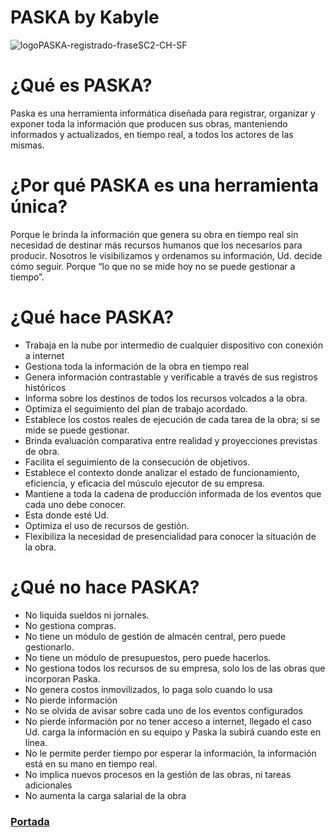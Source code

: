 # PASKA by Kabyle

<!---![Logo1-paska-CHCH](https://user-images.githubusercontent.com/111294790/187100277-dbd68fe2-9f6e-4175-b8bc-5bff73e4aed4.jpg)--->

![logoPASKA-registrado-fraseSC2-CH-SF](https://github.com/kabyleuy/kabyle/assets/111294790/6dab91e9-790a-4cba-8102-a1b033914bf8)

# ¿Qué es PASKA?

Paska es una herramienta informática diseñada para registrar, organizar y exponer toda la información que producen sus obras, manteniendo informados y actualizados, en tiempo real, a todos los actores de las mismas.


# ¿Por qué PASKA es una herramienta única?
Porque le brinda la información que genera su obra en tiempo real sin necesidad de destinar más recursos humanos que los necesarios para producir.
Nosotros le visibilizamos y ordenamos su información, Ud. decide cómo seguir.
Porque “lo que no se mide hoy no se puede gestionar a tiempo”.

# ¿Qué hace PASKA? 
* Trabaja en la nube por intermedio de cualquier dispositivo con conexión a internet
* Gestiona toda la información de la obra en tiempo real
* Genera información contrastable y verificable a través de sus registros históricos
* Informa sobre los destinos de todos los recursos volcados a la obra.
* Optimiza el seguimiento del plan de trabajo acordado.
* Establece los costos reales de ejecución de cada tarea de la obra; si se mide se puede gestionar.
* Brinda evaluación comparativa entre realidad y proyecciones previstas de obra.
* Facilita el seguimiento de la consecución de objetivos.
* Establece el contexto donde analizar el estado de funcionamiento, eficiencia, y eficacia del músculo ejecutor de su empresa.
* Mantiene a toda la cadena de producción informada de los eventos que cada uno debe conocer.
* Esta donde esté Ud.
* Optimiza el uso de recursos de gestión.
* Flexibiliza la necesidad de presencialidad para conocer la situación de la obra.


# ¿Qué no hace PASKA?
* No liquida sueldos ni jornales.
* No gestiona compras.
* No tiene un módulo de gestión de almacén central, pero puede gestionarlo.
* No tiene un módulo de presupuestos, pero puede hacerlos.
* No gestiona todos los recursos de su empresa, solo los de las obras que incorporan Paska.
* No genera costos inmovilizados, lo paga solo cuando lo usa
* No pierde información
* No se olvida de avisar sobre cada uno de los eventos configurados
* No pierde información por no tener acceso a internet, llegado el caso Ud. carga la información en su equipo y Paska la subirá cuando este en línea.
* No le permite perder tiempo por esperar la información, la información está en su mano en tiempo real.
* No implica nuevos procesos en la gestión de las obras, ni tareas adicionales
* No aumenta la carga salarial de la obra


### [Portada](./README.md)

